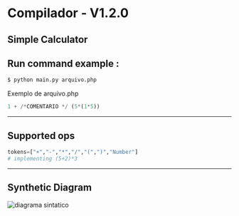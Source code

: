 # Compilador - V1.2.0
Simple Calculator
---
## Run command example : 

```python
$ python main.py arquivo.php
```
Exemplo de arquivo.php
```python
1 + /*COMENTARIO */ (5*(1*5))
```
---
## Supported ops 
```python
tokens=["+","-","*","/","(",")","Number"]
# implementing (5+2)*3 
```
---
## Synthetic Diagram  
![diagrama sintatico](https://i.imgur.com/YfsjkeP.jpg)

